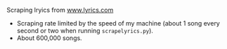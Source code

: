 Scraping lryics from www.lyrics.com

* Scraping rate limited by the speed of my machine (about 1 song every second or two when running `scrapelyrics.py`).
* About 600,000 songs.

